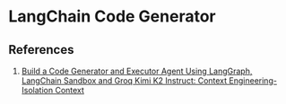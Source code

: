 # LangChain Code Generator

## References
1. [Build a Code Generator and Executor Agent Using LangGraph, LangChain Sandbox and Groq Kimi K2 Instruct: Context Engineering- Isolation Context](https://medium.com/the-ai-forum/build-a-code-generator-and-executor-agent-using-langgraph-langchain-sandbox-and-groq-kimi-k2-291a88e66e6f)